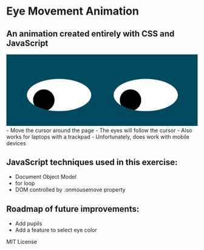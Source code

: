 
# Eye Movement Animation

## An animation created entirely with CSS and JavaScript
<img src="eyemvmnt.png">
- Move the cursor around the page
- The eyes will follow the cursor
- Also works for laptops with a trackpad
- Unfortunately, does work with mobile devices 

## JavaScript techniques used in this exercise:
- Document Object Model
- for loop
- DOM controlled by .onmousemove property

## Roadmap of future improvements:
- Add pupils
- Add a feature to select eye color

MIT License
